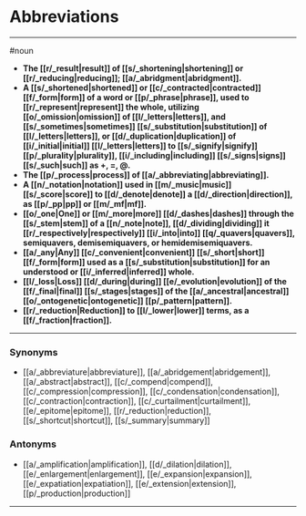 # Abbreviations
---
#noun
- **The [[r/_result|result]] of [[s/_shortening|shortening]] or [[r/_reducing|reducing]]; [[a/_abridgment|abridgment]].**
- **A [[s/_shortened|shortened]] or [[c/_contracted|contracted]] [[f/_form|form]] of a word or [[p/_phrase|phrase]], used to [[r/_represent|represent]] the whole, utilizing [[o/_omission|omission]] of [[l/_letters|letters]], and [[s/_sometimes|sometimes]] [[s/_substitution|substitution]] of [[l/_letters|letters]], or [[d/_duplication|duplication]] of [[i/_initial|initial]] [[l/_letters|letters]] to [[s/_signify|signify]] [[p/_plurality|plurality]], [[i/_including|including]] [[s/_signs|signs]] [[s/_such|such]] as +, =, @.**
- **The [[p/_process|process]] of [[a/_abbreviating|abbreviating]].**
- **A [[n/_notation|notation]] used in [[m/_music|music]] [[s/_score|score]] to [[d/_denote|denote]] a [[d/_direction|direction]], as [[p/_pp|pp]] or [[m/_mf|mf]].**
- **[[o/_one|One]] or [[m/_more|more]] [[d/_dashes|dashes]] through the [[s/_stem|stem]] of a [[n/_note|note]], [[d/_dividing|dividing]] it [[r/_respectively|respectively]] [[i/_into|into]] [[q/_quavers|quavers]], semiquavers, demisemiquavers, or hemidemisemiquavers.**
- **[[a/_any|Any]] [[c/_convenient|convenient]] [[s/_short|short]] [[f/_form|form]] used as a [[s/_substitution|substitution]] for an understood or [[i/_inferred|inferred]] whole.**
- **[[l/_loss|Loss]] [[d/_during|during]] [[e/_evolution|evolution]] of the [[f/_final|final]] [[s/_stages|stages]] of the [[a/_ancestral|ancestral]] [[o/_ontogenetic|ontogenetic]] [[p/_pattern|pattern]].**
- **[[r/_reduction|Reduction]] to [[l/_lower|lower]] terms, as a [[f/_fraction|fraction]].**
---
### Synonyms
- [[a/_abbreviature|abbreviature]], [[a/_abridgement|abridgement]], [[a/_abstract|abstract]], [[c/_compend|compend]], [[c/_compression|compression]], [[c/_condensation|condensation]], [[c/_contraction|contraction]], [[c/_curtailment|curtailment]], [[e/_epitome|epitome]], [[r/_reduction|reduction]], [[s/_shortcut|shortcut]], [[s/_summary|summary]]
### Antonyms
- [[a/_amplification|amplification]], [[d/_dilation|dilation]], [[e/_enlargement|enlargement]], [[e/_expansion|expansion]], [[e/_expatiation|expatiation]], [[e/_extension|extension]], [[p/_production|production]]
---

